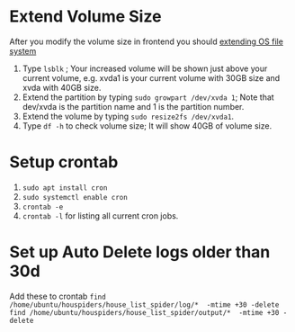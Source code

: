 # Extend Volume Size
After you modify the volume size in frontend you should 
[extending OS file system](https://medium.com/@m.yunan.helmy/increase-the-size-of-ebs-volume-in-your-ec2-instance-3859e4be6cb7)

1. Type `lsblk` ; Your increased volume will be shown just above your current volume, e.g. xvda1 is your current volume with 30GB size and xvda with 40GB size.
2. Extend the partition by typing `sudo growpart /dev/xvda 1`; Note that dev/xvda is the partition name and 1 is the partition number.
3. Extend the volume by typing `sudo resize2fs /dev/xvda1`.
4. Type `df -h` to check volume size; It will show 40GB of volume size.

# Setup crontab
1. `sudo apt install cron`
2. `sudo systemctl enable cron`
3. `crontab -e`
4. `crontab -l` for listing all current cron jobs.

# Set up Auto Delete logs older than 30d
Add these to crontab
`find /home/ubuntu/houspiders/house_list_spider/log/*  -mtime +30 -delete`
`find /home/ubuntu/houspiders/house_list_spider/output/*  -mtime +30 -delete`
